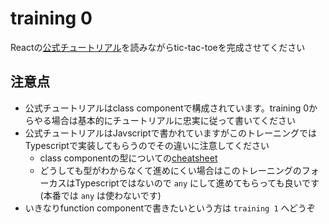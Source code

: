 # training 0

Reactの[公式チュートリアル](https://reactjs.org/tutorial/tutorial.html)を読みながらtic-tac-toeを完成させてください

## 注意点

- 公式チュートリアルはclass componentで構成されています。training 0からやる場合は基本的にチュートリアルに忠実に従って書いてください
- 公式チュートリアルはJavscriptで書かれていますがこのトレーニングではTypescriptで実装してもらうのでその違いに注意してください
  - class componentの型についての[cheatsheet](https://react-typescript-cheatsheet.netlify.app/docs/basic/getting-started/class_components)
  - どうしても型がわからなくて進めにくい場合はこのトレーニングのフォーカスはTypescriptではないので `any` にして進めてもらっても良いです (本番では `any` は使わないです)
- いきなりfunction componentで書きたいという方は `training 1` へどうぞ
